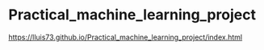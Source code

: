 # Practical_machine_learning_project
https://lluis73.github.io/Practical_machine_learning_project/index.html

